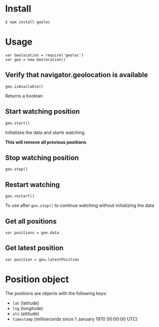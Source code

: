 # Install

```
$ npm install geoloc
```

# Usage 

```
var Geolocation = require('geoloc')
var geo = new Geolocation()
```

## Verify that navigator.geolocation is available

```
geo.isAvailable()
```

Returns a boolean

## Start watching position

```
geo.start()
```

Initializes the data and starts watching. 

**This will remove all previous positions**

## Stop watching position

```
geo.stop()
```

## Restart watching

```
geo.restart()
```

To use after ```geo.stop()``` to continue watching without initializing the data

## Get all positions

```
var positions = geo.data
```

## Get latest position

```
var position = geo.latestPosition
```

# Position object

The positions are objects with the following keys:

* ```lat``` (latitude)
* ```lng``` (longitude)
* ```alt``` (altitude)
* ```timestamp``` (milliseconds since 1 January 1970 00:00:00 UTC)











